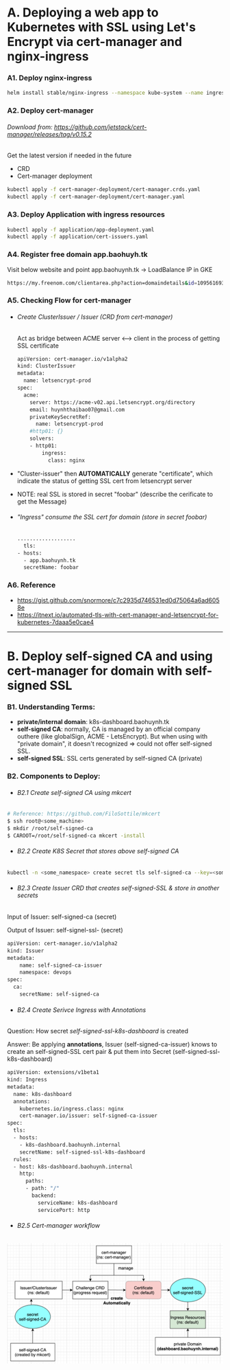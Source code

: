 # A. Deploying a web app to Kubernetes with SSL using Let's Encrypt via cert-manager and nginx-ingress

### A1. Deploy nginx-ingress
```sh
helm install stable/nginx-ingress --namespace kube-system --name ingress --set rbac.create=true
```


### A2. Deploy cert-manager

###### Download from: https://github.com/jetstack/cert-manager/releases/tag/v0.15.2
Get the latest version if needed in the future
- CRD
- Cert-manager deployment
```sh
kubectl apply -f cert-manager-deployment/cert-manager.crds.yaml
kubectl apply -f cert-manager-deployment/cert-manager.yaml
```

### A3. Deploy Application with ingress resources
```sh
kubectl apply -f application/app-deployment.yaml
kubectl apply -f application/cert-issuers.yaml
```

### A4. Register free domain app.baohuyh.tk
Visit below website and point app.baohuynh.tk -> LoadBalance IP in GKE
```sh
https://my.freenom.com/clientarea.php?action=domaindetails&id=1095616933
```

### A5. Checking Flow for cert-manager
- ###### Create ClusterIssuer / Issuer (CRD from cert-manager)
  
  Act as bridge between ACME server <--> client in the process of getting SSL certificate
   ```sh
   apiVersion: cert-manager.io/v1alpha2
   kind: ClusterIssuer
   metadata:
     name: letsencrypt-prod
   spec:
     acme:
       server: https://acme-v02.api.letsencrypt.org/directory
       email: huynhthaibao07@gmail.com
       privateKeySecretRef:
         name: letsencrypt-prod
       #http01: {}
       solvers:
       - http01:
           ingress:
             class: nginx
   ```   
- "Cluster-issuer" then **AUTOMATICALLY** generate "certificate", which indicate the status of getting SSL cert from letsencrypt server
- NOTE: real SSL is stored in secret "foobar" (describe the cerificate to get the Message)

- ###### "Ingress" consume the SSL cert for domain (store in secret foobar)

  ```sh
  ...................
    tls:
  - hosts:
    - app.baohuynh.tk
    secretName: foobar
  ```


### A6. Reference
- https://gist.github.com/snormore/c7c2935d746531ed0d75064a6ad6058e
- https://itnext.io/automated-tls-with-cert-manager-and-letsencrypt-for-kubernetes-7daaa5e0cae4

---

# B. Deploy self-signed CA and using cert-manager for domain with self-signed SSL

### B1. Understanding Terms:
- **private/internal domain**: k8s-dashboard.baohuynh.tk
- **self-signed CA**: normally, CA is managed by an official company outhere (like globalSign, ACME - LetsEncrypt). But when using with "private domain", it doesn't recognized => could not offer self-signed SSL.
- **self-signed SSL**: SSL certs generated by self-signed CA (private)

### B2. Components to Deploy:
- ###### B2.1 Create self-signed CA using mkcert
```sh
# Reference: https://github.com/FiloSottile/mkcert
$ ssh root@<some_machine>
$ mkdir /root/self-signed-ca
$ CAROOT=/root/self-signed-ca mkcert -install
```

- ###### B2.2 Create K8S Secret that stores above self-signed CA
```sh
kubectl -n <some_namespace> create secret tls self-signed-ca --key=<some_folder>/rootCA-key.pem --cert=<some_folder>/rootCA.pem
```

- ###### B2.3 Create Issuer CRD that creates self-signed-SSL & store in another secrets

Input of Issuer: self-signed-ca (secret)


Output of Issuer: self-signel-ssl-<something> (secret)

```sh
apiVersion: cert-manager.io/v1alpha2
kind: Issuer
metadata:
    name: self-signed-ca-issuer
    namespace: devops
spec:
  ca:
    secretName: self-signed-ca
```

- ###### B2.4 Create Serivce Ingress with *Annotations*
Question: How secret *self-signed-ssl-k8s-dashboard* is created

Answer: Be applying **annotations**, Issuer (self-signed-ca-issuer) knows to create an self-signed-SSL cert pair & put them into Secret (self-signed-ssl-k8s-dashboard)
```sh
apiVersion: extensions/v1beta1
kind: Ingress
metadata:
  name: k8s-dashboard
  annotations:
    kubernetes.io/ingress.class: nginx
    cert-manager.io/issuer: self-signed-ca-issuer
spec:
  tls:
  - hosts:
    - k8s-dashboard.baohuynh.internal
    secretName: self-signed-ssl-k8s-dashboard
  rules:
  - host: k8s-dashboard.baohuynh.internal
    http:
      paths:
      - path: "/"
        backend:
          serviceName: k8s-dashboard
          servicePort: http
```

- ###### B2.5 Cert-manager workflow
![alt text](https://github.com/baohuynh09/letsencrypt-cert-manager/blob/master/images/cert-manager-workflow.png?raw=true)
